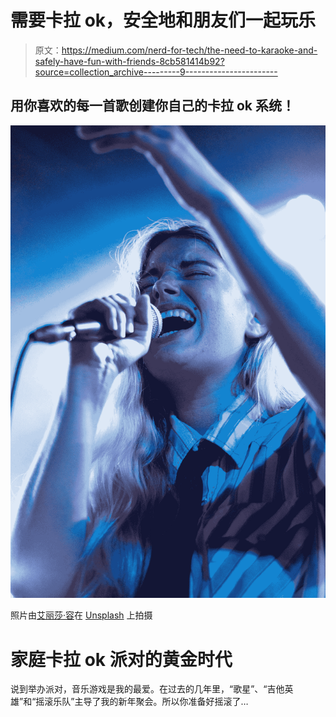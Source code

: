 # 需要卡拉 ok，安全地和朋友们一起玩乐

> 原文：<https://medium.com/nerd-for-tech/the-need-to-karaoke-and-safely-have-fun-with-friends-8cb581414b92?source=collection_archive---------9----------------------->

## 用你喜欢的每一首歌创建你自己的卡拉 ok 系统！

![](img/ccfdd4ce1acd63650077fa98457428d2.png)

照片由[艾丽莎·容](https://unsplash.com/@alyssayung?utm_source=medium&utm_medium=referral)在 [Unsplash](https://unsplash.com?utm_source=medium&utm_medium=referral) 上拍摄

# 家庭卡拉 ok 派对的黄金时代

说到举办派对，音乐游戏是我的最爱。在过去的几年里，“歌星”、“吉他英雄”和“摇滚乐队”主导了我的新年聚会。所以你准备好摇滚了…